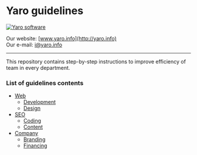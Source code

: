 # Yaro guidelines

[![Yaro software](http://yaro.info/assets/brand/yaro-logo-rb-software.png)](http://yaro.info)

Our website: [www.yaro.info](http://yaro.info)  
Our e-mail: <i@yaro.info>

---

This repository contains step-by-step instructions to improve efficiency of team in every department. 

### List of guidelines contents

- [Web](https://github.com/yaroinfo/guidelines/blob/master/web/README.md)
  - [Development](https://github.com/yaroinfo/guidelines/blob/master/web/development.md)
  - [Design](https://github.com/yaroinfo/guidelines/blob/master/web/design.md)
- [SEO](https://github.com/yaroinfo/guidelines/blob/master/seo/README.md)
  - [Coding](https://github.com/yaroinfo/guidelines/blob/master/seo/coding.md)
  - [Content](https://github.com/yaroinfo/guidelines/blob/master/seo/content.md)
- [Company](https://github.com/yaroinfo/guidelines/blob/master/company/README.md)
  - [Branding](https://github.com/yaroinfo/guidelines/blob/master/company/branding.md)
  - [Financing](https://github.com/yaroinfo/guidelines/blob/master/company/financing.md)